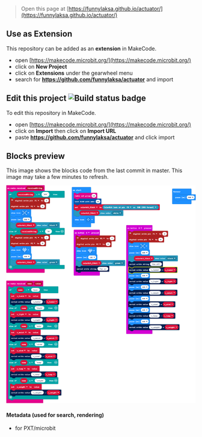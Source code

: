 
> Open this page at [https://funnylaksa.github.io/actuator/](https://funnylaksa.github.io/actuator/)

## Use as Extension

This repository can be added as an **extension** in MakeCode.

* open [https://makecode.microbit.org/](https://makecode.microbit.org/)
* click on **New Project**
* click on **Extensions** under the gearwheel menu
* search for **https://github.com/funnylaksa/actuator** and import

## Edit this project ![Build status badge](https://github.com/funnylaksa/actuator/workflows/MakeCode/badge.svg)

To edit this repository in MakeCode.

* open [https://makecode.microbit.org/](https://makecode.microbit.org/)
* click on **Import** then click on **Import URL**
* paste **https://github.com/funnylaksa/actuator** and click import

## Blocks preview

This image shows the blocks code from the last commit in master.
This image may take a few minutes to refresh.

![A rendered view of the blocks](https://github.com/funnylaksa/actuator/raw/master/.github/makecode/blocks.png)

#### Metadata (used for search, rendering)

* for PXT/microbit
<script src="https://makecode.com/gh-pages-embed.js"></script><script>makeCodeRender("{{ site.makecode.home_url }}", "{{ site.github.owner_name }}/{{ site.github.repository_name }}");</script>
